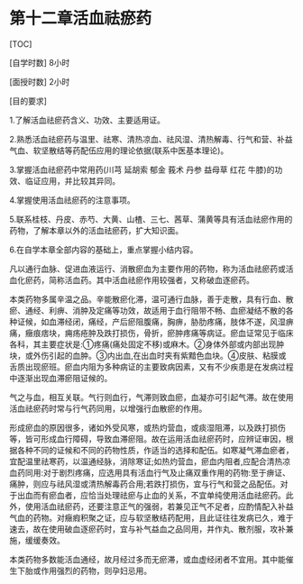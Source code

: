 # 第十二章活血祛瘀药


[TOC]

[自学时数]  8小时

[面授时数]  2小时

[目的要求]

1.了解活血祛瘀药含义、功效、主要适用证。

2.熟悉活血祛瘀药与温里、祛寒、清热凉血、祛风湿、清热解毒、行气和营、补益气血、软坚散结等药配伍应用的理论依据(联系中医基本理论)。

3.掌握活血祛瘀药中常用药(川芎 延胡索 郁金 莪术 丹参 益母草 红花 牛膝)的功效、临证应用，并比较其异同。

4.掌握使用活血祛瘀药的注意事项。

5.联系桂枝、丹皮、赤芍、大黄、山楂、三七、茜草、蒲黄等具有活血祛瘀作用的药物，了解本章以外的活血祛瘀药，扩大知识面。

6.在自学本章全部内容的基础上，重点掌握小结内容。 

凡以通行血脉、促进血液运行、消散瘀血为主要作用的药物，称为活血祛瘀药或活血化瘀药，简称活血药。其中活血祛瘀作用较强者，又称破血逐瘀药。

本类药物多属辛温之品。辛能散瘀化滞，温可通行血脉，善于走散，具有行血、散瘀、通经、利痹、消肿及定痛等功效，故适用于血行阻带不畅、血瘀凝结不散的各种证候，如血滞经闭，痛经，产后瘀阻腹痛，胸痹，胁肋疼痛，肢体不遂，风湿痹痛，癥痕痞块，痈疡疮肿及跌打损伤，骨折，瘀肿疼痛等病证。瘀血证常见于临床各科，其主要症状是:①疼痛(痛处固定不移)或麻木。②身体外部或内部出现肿块，或外伤引起的血肿。③内出血,在出血时夹有紫黯色血块。④皮肤、粘膜或舌质出现瘀班。瘀血内阻为多种病证的主要致病因素，又有不少疾患是在发病过程中逐渐出现血滞瘀阻证候的。

气之与血，相互关联。气行则血行，气滞则致血瘀，血凝亦可引起气滞。故在使用活血祛瘀药时常与行气药同用，以增强行血散瘀的作用。

形成瘀血的原因很多，诸如外受风寒，或热灼营血，或痰湿阻滞，以及跌打损伤等，皆可形成血行障碍，导致血滞瘀阻。故在运用活血祛瘀药时，应辨证审因，根据各种不同的证候和不同的药物性质，作适当的选择和配伍。如寒凝气滞血瘀者，宜配温里祛寒药，以温通经脉，消除寒证;如热灼营血，瘀血内阻者,应配合清热凉血药同用:对于剧烈疼痛，应选用具有活血行气及止痛双重作用的药物:至于痹证、痛肿，则应与祛风湿或清热解毒药合用;若跌打损伤，宜与行气和营之品配伍。对于出血而有瘀血者，应恰当处理祛瘀与止血的关系，不宜单纯使用活血祛瘀药。此外，使用活血祛瘀药，还要注意正气的强弱，若兼见正气不足者，应酌情配入补益气血的药物。对癥瘕积聚之证，应与软坚散结药配用，且此证往往发病已久，难于速去，故在使用破血逐瘀药时，宜与补气益血之品同用，并作丸、散剂服，攻补兼施，缓缓奏效。

本类药物多数能活血通经，故月经过多而无瘀滞，或血虚经闭者不宜用。其中能催生下胎或作用强烈的药物，则孕妇忌用。
